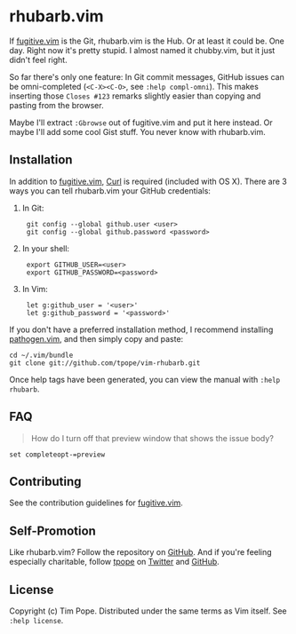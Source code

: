 rhubarb.vim
===========

If [fugitive.vim][] is the Git, rhubarb.vim is the Hub.  Or at least it
could be.  One day.  Right now it's pretty stupid.  I almost named it
chubby.vim, but it just didn't feel right.

So far there's only one feature:  In Git commit messages, GitHub issues
can be omni-completed (`<C-X><C-O>`, see `:help compl-omni`).  This
makes inserting those `Closes #123` remarks slightly easier than copying
and pasting from the browser.

Maybe I'll extract `:Gbrowse` out of fugitive.vim and put it here
instead.  Or maybe I'll add some cool Gist stuff.  You never know with
rhubarb.vim.

[fugitive.vim]: https://github.com/tpope/vim-fugitive

Installation
------------

In addition to [fugitive.vim][], [Curl](http://curl.haxx.se/) is
required (included with OS X).  There are 3 ways you can tell
rhubarb.vim your GitHub credentials:

1. In Git:

        git config --global github.user <user>
        git config --global github.password <password>

2. In your shell:

        export GITHUB_USER=<user>
        export GITHUB_PASSWORD=<password>

3. In Vim:

        let g:github_user = '<user>'
        let g:github_password = '<password>'

If you don't have a preferred installation method, I recommend
installing [pathogen.vim](https://github.com/tpope/vim-pathogen), and
then simply copy and paste:

    cd ~/.vim/bundle
    git clone git://github.com/tpope/vim-rhubarb.git

Once help tags have been generated, you can view the manual with
`:help rhubarb`.

FAQ
---

> How do I turn off that preview window that shows the issue body?

    set completeopt-=preview

Contributing
------------

See the contribution guidelines for
[fugitive.vim](https://github.com/tpope/vim-fugitive#readme).

Self-Promotion
--------------

Like rhubarb.vim? Follow the repository on
[GitHub](https://github.com/tpope/vim-rhubarb).  And if
you're feeling especially charitable, follow [tpope](http://tpo.pe/) on
[Twitter](http://twitter.com/tpope) and
[GitHub](https://github.com/tpope).

License
-------

Copyright (c) Tim Pope.  Distributed under the same terms as Vim itself.
See `:help license`.
